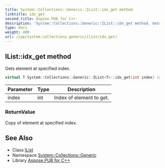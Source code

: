 ```yaml
---
title: System::Collections::Generic::IList::idx_get method
linktitle: idx_get
second_title: Aspose.PUB for C++
description: 'System::Collections::Generic::IList::idx_get method. Gets element at specified index in C++.'
type: docs
weight: 400
url: /cpp/system.collections.generic/ilist/idx_get/
---
```

## IList::idx_get method


Gets element at specified index.

```cpp
virtual T System::Collections::Generic::IList<T>::idx_get(int index) const =0
```


| Parameter | Type | Description |
| --- | --- | --- |
| index | int | Index of element to get. |

### ReturnValue

Copy of element at specified index.

## See Also

* Class [IList](../)
* Namespace [System::Collections::Generic](../../)
* Library [Aspose.PUB for C++](../../../)
